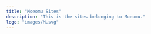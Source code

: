 ```yaml
---
title: "Moeomu Sites"
description: "This is the sites belonging to Moeomu."
logo: "images/M.svg"
---
```


